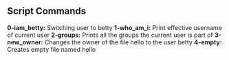 ## Script Commands 

**0-iam_betty:** Switching user to betty
**1-who_am_i:** Print effective username of current user
**2-groups:** Prints all the groups the current user is part of
**3-new_owner:** Changes the owner of the file hello to the user  betty
**4-empty:** Creates empty file named hello

